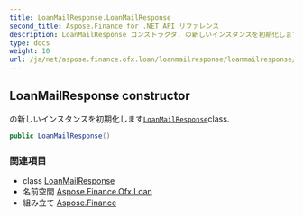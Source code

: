 ```yaml
---
title: LoanMailResponse.LoanMailResponse
second_title: Aspose.Finance for .NET API リファレンス
description: LoanMailResponse コンストラクタ. の新しいインスタンスを初期化しますLoanMailResponseclass.
type: docs
weight: 10
url: /ja/net/aspose.finance.ofx.loan/loanmailresponse/loanmailresponse/
---
```

## LoanMailResponse constructor

の新しいインスタンスを初期化します[`LoanMailResponse`](../)class.

```csharp
public LoanMailResponse()
```

### 関連項目

* class [LoanMailResponse](../)
* 名前空間 [Aspose.Finance.Ofx.Loan](../../loanmailresponse/)
* 組み立て [Aspose.Finance](../../../)


